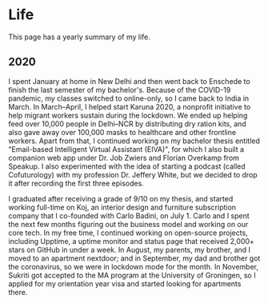 # Life

This page has a yearly summary of my life.

## 2020

I spent January at home in New Delhi and then went back to Enschede to finish the last semester of my bachelor's. Because of the COVID-19 pandemic, my classes switched to online-only, so I came back to India in March. In March–April, I helped start Karuna 2020, a nonprofit initiative to help migrant workers sustain during the lockdown. We ended up helping feed over 10,000 people in Delhi–NCR by distributing dry ration kits, and also gave away over 100,000 masks to healthcare and other frontline workers. Apart from that, I continued working on my bachelor thesis entitled "Email-based Intelligent Virtual Assistant (EIVA)", for which I also built a companion web app under Dr. Job Zwiers and Florian Overkamp from Speakup. I also experimented with the idea of starting a podcast (called Cofuturology) with my profession Dr. Jeffery White, but we decided to drop it after recording the first three episodes.

I graduated after receiving a grade of 9/10 on my thesis, and started working full-time on Koj, an interior design and furniture subscription company that I co-founded with Carlo Badini, on July 1. Carlo and I spent the next few months figuring out the business model and working on our core tech. In my free time, I continued working on open-source projects, including Upptime, a uptime monitor and status page that received 2,000+ stars on GitHub in under a week. In August, my parents, my brother, and I moved to an apartment nextdoor; and in September, my dad and brother got the coronavirus, so we were in lockdown mode for the month. In November, Sukriti got accepted to the MA program at the University of Groningen, so I applied for my orientation year visa and started looking for apartments there.
